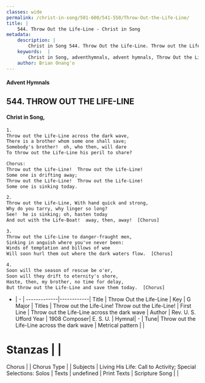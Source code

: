 ```yaml
---
classes: wide
permalink: /christ-in-song/501-600/541-550/Throw-Out-the-Life-Line/
title: |
    544. Throw Out the Life-Line - Christ in Song
metadata:
    description: |
        Christ in Song 544. Throw Out the Life-Line. Throw out the Life-Line across the dark wave, There is a brother whom some one shall save; Somebody's brother!  oh, who then, will dare To throw out the Life-Line his peril to share? Chorus: Throw out the Life-Line!  Throw out the Life-Line! Some one is drifting away;  Throw out the Life-Line!  Throw out the Life-Line! Some one is sinking today.
    keywords:  |
        Christ in Song, adventhymnals, advent hymnals, Throw Out the Life-Line, Throw out the Life-Line across the dark wave. Throw out the Life-Line!  Throw out the Life-Line!
    author: Brian Onang'o
---
```


#### Advent Hymnals
## 544. THROW OUT THE LIFE-LINE
####  Christ in Song,

```txt
1.
Throw out the Life-Line across the dark wave,
There is a brother whom some one shall save;
Somebody's brother!  oh, who then, will dare
To throw out the Life-Line his peril to share?

Chorus:
Throw out the Life-Line!  Throw out the Life-Line!
Some one is drifting away; 
Throw out the Life-Line!  Throw out the Life-Line!
Some one is sinking today.

2.
Throw out the Life-Line, With hand quick and strong,
Why do you tarry, why linger so long?
See!  he is sinking; oh, hasten today
And out with the Life-Boat!  away, then, away!  [Chorus]

3.
Throw out the Life-Line to danger-fraught men,
Sinking in anguish where you've never been:
Winds of temptation and billows of woe
Will soon hurl them out where the dark waters flow.  [Chorus]

4.
Soon will the season of rescue be o'er,
Soon will they drift to eternity's shore,
Haste, then, my brother, no time for delay,
But throw out the Life-Line and save them today.  [Chorus]

```

- |   -  |
-------------|------------|
Title | Throw Out the Life-Line |
Key | G Major |
Titles | Throw out the Life-Line!  Throw out the Life-Line! |
First Line | Throw out the Life-Line across the dark wave |
Author | Rev. U. S. Ufford
Year | 1908
Composer| E. S. U. |
Hymnal|  - |
Tune| Throw out the Life-Line across the dark wave |
Metrical pattern | |
# Stanzas |  |
Chorus |  |
Chorus Type |  |
Subjects | Living His Life: Call to Activity; Special Selections: Solos |
Texts | undefined |
Print Texts | 
Scripture Song |  |
    
